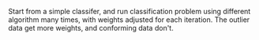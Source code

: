 Start from a simple classifer, and run classification problem using different algorithm many times, 
with weights adjusted for each iteration. The outlier data get more weights, and conforming data don't.
